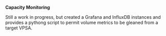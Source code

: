 **Capacity Monitoring**

Still a work in progress, but created a Grafana and InfluxDB instances and provides a pythong script 
to permit volume metrics to be gleaned from a target VPSA.
